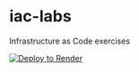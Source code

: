 # iac-labs
Infrastructure as Code exercises

[![Deploy to Render](https://render.com/images/deploy-to-render-button.svg)](https://render.com/deploy)
